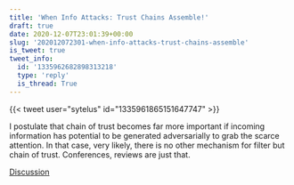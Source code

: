 ```yaml
---
title: 'When Info Attacks: Trust Chains Assemble!'
draft: true
date: 2020-12-07T23:01:39+00:00
slug: '202012072301-when-info-attacks-trust-chains-assemble'
is_tweet: true
tweet_info:
  id: '1335962682898313218'
  type: 'reply'
  is_thread: True
---
```




{{< tweet user="sytelus" id="1335961865151647747" >}}

I postulate that chain of trust becomes far more important if incoming information has potential to be generated adversarially to grab the scarce attention. In that case, very likely, there is no other mechanism for filter but chain of trust. Conferences, reviews are just that.

[Discussion](https://x.com/sytelus/status/1335962682898313218)
